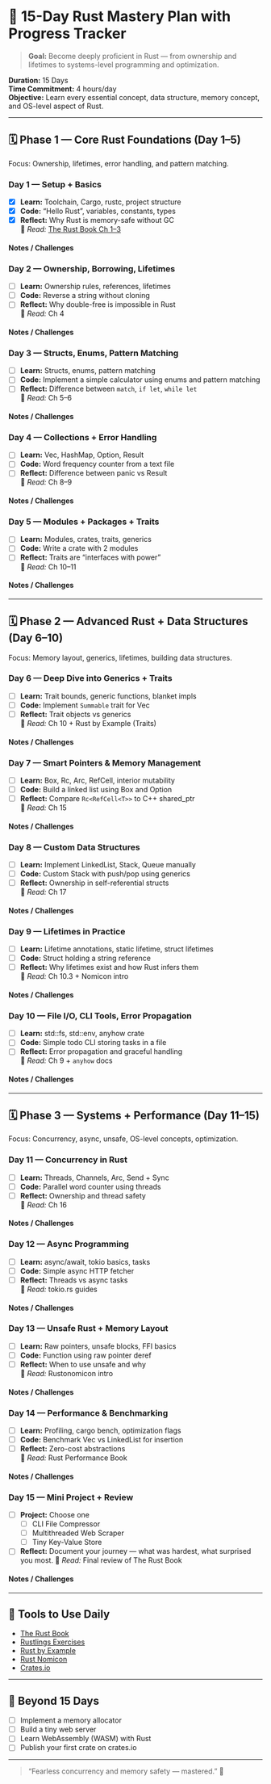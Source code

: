 # 🦀 15-Day Rust Mastery Plan with Progress Tracker

> **Goal:** Become deeply proficient in Rust — from ownership and lifetimes to systems-level programming and optimization.

**Duration:** 15 Days  
**Time Commitment:** 4 hours/day  
**Objective:** Learn every essential concept, data structure, memory concept, and OS-level aspect of Rust.

---

## 🗓️ Phase 1 — Core Rust Foundations (Day 1–5)
Focus: Ownership, lifetimes, error handling, and pattern matching.

### Day 1 — Setup + Basics
- [X] **Learn:** Toolchain, Cargo, rustc, project structure  
- [X] **Code:** “Hello Rust”, variables, constants, types  
- [X] **Reflect:** Why Rust is memory-safe without GC  
📘 *Read:* [The Rust Book Ch 1–3](https://doc.rust-lang.org/book/)
#### Notes / Challenges


### Day 2 — Ownership, Borrowing, Lifetimes
- [ ] **Learn:** Ownership rules, references, lifetimes  
- [ ] **Code:** Reverse a string without cloning  
- [ ] **Reflect:** Why double-free is impossible in Rust  
📘 *Read:* Ch 4
#### Notes / Challenges


### Day 3 — Structs, Enums, Pattern Matching
- [ ] **Learn:** Structs, enums, pattern matching  
- [ ] **Code:** Implement a simple calculator using enums and pattern matching  
- [ ] **Reflect:** Difference between `match`, `if let`, `while let`  
📘 *Read:* Ch 5–6
#### Notes / Challenges


### Day 4 — Collections + Error Handling
- [ ] **Learn:** Vec, HashMap, Option, Result  
- [ ] **Code:** Word frequency counter from a text file  
- [ ] **Reflect:** Difference between panic vs Result  
📘 *Read:* Ch 8–9
#### Notes / Challenges


### Day 5 — Modules + Packages + Traits
- [ ] **Learn:** Modules, crates, traits, generics  
- [ ] **Code:** Write a crate with 2 modules  
- [ ] **Reflect:** Traits are “interfaces with power”  
📘 *Read:* Ch 10–11
#### Notes / Challenges


---

## 🗓️ Phase 2 — Advanced Rust + Data Structures (Day 6–10)
Focus: Memory layout, generics, lifetimes, building data structures.

### Day 6 — Deep Dive into Generics + Traits
- [ ] **Learn:** Trait bounds, generic functions, blanket impls  
- [ ] **Code:** Implement `Summable` trait for Vec<i32>  
- [ ] **Reflect:** Trait objects vs generics  
📘 *Read:* Ch 10 + Rust by Example (Traits)
#### Notes / Challenges


### Day 7 — Smart Pointers & Memory Management
- [ ] **Learn:** Box, Rc, Arc, RefCell, interior mutability  
- [ ] **Code:** Build a linked list using Box and Option  
- [ ] **Reflect:** Compare `Rc<RefCell<T>>` to C++ shared_ptr  
📘 *Read:* Ch 15
#### Notes / Challenges


### Day 8 — Custom Data Structures
- [ ] **Learn:** Implement LinkedList, Stack, Queue manually  
- [ ] **Code:** Custom Stack with push/pop using generics  
- [ ] **Reflect:** Ownership in self-referential structs  
📘 *Read:* Ch 17
#### Notes / Challenges


### Day 9 — Lifetimes in Practice
- [ ] **Learn:** Lifetime annotations, static lifetime, struct lifetimes  
- [ ] **Code:** Struct holding a string reference  
- [ ] **Reflect:** Why lifetimes exist and how Rust infers them  
📘 *Read:* Ch 10.3 + Nomicon intro
#### Notes / Challenges


### Day 10 — File I/O, CLI Tools, Error Propagation
- [ ] **Learn:** std::fs, std::env, anyhow crate  
- [ ] **Code:** Simple todo CLI storing tasks in a file  
- [ ] **Reflect:** Error propagation and graceful handling  
📘 *Read:* Ch 9 + `anyhow` docs
#### Notes / Challenges


---

## 🗓️ Phase 3 — Systems + Performance (Day 11–15)
Focus: Concurrency, async, unsafe, OS-level concepts, optimization.

### Day 11 — Concurrency in Rust
- [ ] **Learn:** Threads, Channels, Arc<Mutex>, Send + Sync  
- [ ] **Code:** Parallel word counter using threads  
- [ ] **Reflect:** Ownership and thread safety  
📘 *Read:* Ch 16
#### Notes / Challenges


### Day 12 — Async Programming
- [ ] **Learn:** async/await, tokio basics, tasks  
- [ ] **Code:** Simple async HTTP fetcher  
- [ ] **Reflect:** Threads vs async tasks  
📘 *Read:* tokio.rs guides
#### Notes / Challenges


### Day 13 — Unsafe Rust + Memory Layout
- [ ] **Learn:** Raw pointers, unsafe blocks, FFI basics  
- [ ] **Code:** Function using raw pointer deref  
- [ ] **Reflect:** When to use unsafe and why  
📘 *Read:* Rustonomicon intro
#### Notes / Challenges


### Day 14 — Performance & Benchmarking
- [ ] **Learn:** Profiling, cargo bench, optimization flags  
- [ ] **Code:** Benchmark Vec vs LinkedList for insertion  
- [ ] **Reflect:** Zero-cost abstractions  
📘 *Read:* Rust Performance Book
#### Notes / Challenges


### Day 15 — Mini Project + Review
- [ ] **Project:** Choose one  
  - [ ] CLI File Compressor  
  - [ ] Multithreaded Web Scraper  
  - [ ] Tiny Key-Value Store  
- [ ] **Reflect:** Document your journey — what was hardest, what surprised you most.
📘 *Read:* Final review of The Rust Book  
#### Notes / Challenges


---

## 🧠 Tools to Use Daily
- [The Rust Book](https://doc.rust-lang.org/book/)
- [Rustlings Exercises](https://github.com/rust-lang/rustlings)
- [Rust by Example](https://doc.rust-lang.org/rust-by-example/)
- [Rust Nomicon](https://doc.rust-lang.org/nomicon/)
- [Crates.io](https://crates.io/)

---

## 🏁 Beyond 15 Days
- [ ] Implement a memory allocator
- [ ] Build a tiny web server
- [ ] Learn WebAssembly (WASM) with Rust
- [ ] Publish your first crate on crates.io

---

> “Fearless concurrency and memory safety — mastered.” 🦀

